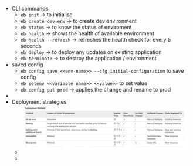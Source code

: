 - CLI commands
	- `eb init` -> to initialise
	- `eb create dev-env` -> to create dev environment
	- `eb status` -> to know the status of enviroment
	- `eb health` -> shows the health of available environment
	- `eb health --refresh` -> refreshes the health check for every 5 seconds
	- `eb deploy` -> to deploy any updates on existing application
	- `eb terminate` -> to destroy the application / environment
- saved config
	- `eb config save <<env-name>> --cfg initial-configuration` to save config
	- `eb setenv <<variable name>> <<value>>` to set value
	- `eb config put prod` -> applies the change and rename to prod
-
- Deployment strategies
	- ![image.png](../assets/image_1654109033025_0.png)
	-